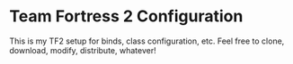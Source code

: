 # Team Fortress 2 Configuration

This is my TF2 setup for binds, class configuration, etc. Feel free to clone, download, modify, distribute, whatever!